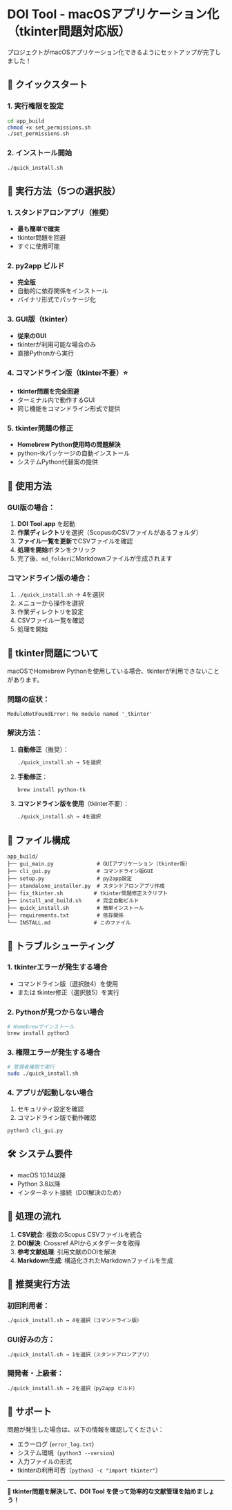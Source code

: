 # DOI Tool - macOSアプリケーション化（tkinter問題対応版）

プロジェクトがmacOSアプリケーション化できるようにセットアップが完了しました！

## 🚀 クイックスタート

### 1. 実行権限を設定
```bash
cd app_build
chmod +x set_permissions.sh
./set_permissions.sh
```

### 2. インストール開始
```bash
./quick_install.sh
```

## 📱 実行方法（5つの選択肢）

### 1. スタンドアロンアプリ（推奨）
- **最も簡単で確実**
- tkinter問題を回避
- すぐに使用可能

### 2. py2app ビルド
- **完全版**
- 自動的に依存関係をインストール
- バイナリ形式でパッケージ化

### 3. GUI版（tkinter）
- **従来のGUI**
- tkinterが利用可能な場合のみ
- 直接Pythonから実行

### 4. コマンドライン版（tkinter不要）⭐️
- **tkinter問題を完全回避**
- ターミナル内で動作するGUI
- 同じ機能をコマンドライン形式で提供

### 5. tkinter問題の修正
- **Homebrew Python使用時の問題解決**
- python-tkパッケージの自動インストール
- システムPython代替案の提供

## 🎯 使用方法

### GUI版の場合：
1. **DOI Tool.app** を起動
2. **作業ディレクトリ**を選択（ScopusのCSVファイルがあるフォルダ）
3. **ファイル一覧を更新**でCSVファイルを確認
4. **処理を開始**ボタンをクリック
5. 完了後、`md_folder`にMarkdownファイルが生成されます

### コマンドライン版の場合：
1. `./quick_install.sh` → 4を選択
2. メニューから操作を選択
3. 作業ディレクトリを設定
4. CSVファイル一覧を確認
5. 処理を開始

## 🔧 tkinter問題について

macOSでHomebrew Pythonを使用している場合、tkinterが利用できないことがあります。

### 問題の症状：
```
ModuleNotFoundError: No module named '_tkinter'
```

### 解決方法：
1. **自動修正**（推奨）：
   ```bash
   ./quick_install.sh → 5を選択
   ```

2. **手動修正**：
   ```bash
   brew install python-tk
   ```

3. **コマンドライン版を使用**（tkinter不要）：
   ```bash
   ./quick_install.sh → 4を選択
   ```

## 📂 ファイル構成

```
app_build/
├── gui_main.py              # GUIアプリケーション（tkinter版）
├── cli_gui.py               # コマンドライン版GUI
├── setup.py                 # py2app設定
├── standalone_installer.py  # スタンドアロンアプリ作成
├── fix_tkinter.sh          # tkinter問題修正スクリプト
├── install_and_build.sh     # 完全自動ビルド
├── quick_install.sh         # 簡単インストール
├── requirements.txt         # 依存関係
└── INSTALL.md              # このファイル
```

## 🚨 トラブルシューティング

### 1. tkinterエラーが発生する場合
- コマンドライン版（選択肢4）を使用
- または tkinter修正（選択肢5）を実行

### 2. Pythonが見つからない場合
```bash
# Homebrewでインストール
brew install python3
```

### 3. 権限エラーが発生する場合
```bash
# 管理者権限で実行
sudo ./quick_install.sh
```

### 4. アプリが起動しない場合
1. セキュリティ設定を確認
2. コマンドライン版で動作確認
```bash
python3 cli_gui.py
```

## 🛠️ システム要件

- macOS 10.14以降
- Python 3.8以降
- インターネット接続（DOI解決のため）

## 📝 処理の流れ

1. **CSV統合**: 複数のScopus CSVファイルを統合
2. **DOI解決**: Crossref APIからメタデータを取得
3. **参考文献処理**: 引用文献のDOIを解決
4. **Markdown生成**: 構造化されたMarkdownファイルを生成

## 🌟 推奨実行方法

### 初回利用者：
```bash
./quick_install.sh → 4を選択（コマンドライン版）
```

### GUI好みの方：
```bash
./quick_install.sh → 1を選択（スタンドアロンアプリ）
```

### 開発者・上級者：
```bash
./quick_install.sh → 2を選択（py2app ビルド）
```

## 📧 サポート

問題が発生した場合は、以下の情報を確認してください：
- エラーログ (`error_log.txt`)
- システム環境（`python3 --version`）
- 入力ファイルの形式
- tkinterの利用可否（`python3 -c "import tkinter"`）

---

**🎉 tkinter問題を解決して、DOI Tool を使って効率的な文献管理を始めましょう！**
